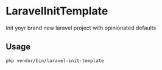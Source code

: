 # LaravelInitTemplate

Init yoyr brand new laravel project with opinionated defaults

## Usage

```
php vendor/bin/laravel-init-template
```
